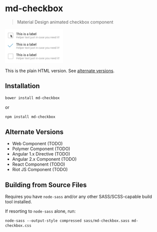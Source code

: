 # md-checkbox
> Material Design animated checkbox component

![md-checkbox](demo.gif)

This is the plain HTML version. See [alternate versions](#alternate-versions).

## Installation
```bash
bower install md-checkbox
```
or
```bash
npm install md-checkbox
```

## Alternate Versions

* Web Component (TODO)
* Polymer Component (TODO)
* Angular 1.x Directive (TODO)
* Angular 2.x Component (TODO)
* React Component (TODO)
* Riot JS Component (TODO)

## Building from Source Files
Requires you have `node-sass` and/or any other SASS/SCSS-capable build tool installed.

If resorting to `node-sass` alone, run:
```
node-sass --output-style compressed sass/md-checkbox.sass md-checkbox.css
```
